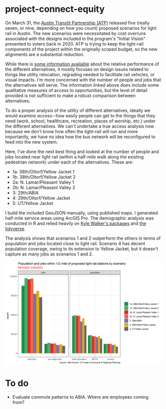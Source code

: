 # project-connect-equity

On March 31, the [Austin Transtit Partnership (ATP)](https://www.atptx.org/) released five (really seven, or nine, depending on how you count) proposed scenarios for light rail in Austin. The new scenarios were necessitated by cost overruns associated with the designs included in the program's "Initial Vision" presented to voters back in 2020. ATP is trying to keep the light-rail components of the project within the originally scoped budget, so the new alignments are a substantial reduction. 

While there is [some information available](https://publicinput.com/lightrailopenhouse) about the relative performance of the different alternatives, it mostly focuses on design issues related to things like utility relocation, regrading needed to facilitate rail vehicles, or visual impacts. I'm more concerned with the number of people and jobs that the alternatives will serve. The information linked above does include some qualitative measures of access to opportunities, but the level of detail provided is not sufficient to make a robust comparison between alternatives. 

To do a proper analysis of the utility of different alternatives, ideally we would examine *access*--how easily people can get to the things that they need (work, school, healthcare, recreation, places of worship, etc.) under the different alternatives. We can't undertake a true access analysis now because we don't know how often the light-rail will run and more importantly, we have no idea how the bus network will be reconfigured to feed into the new system. 

Here, I've done the next best thing and looked at the number of people and jobs located near light rail (within a half-mile walk along the existing pedestrian network) under each of the alternatives. These are:

* 1a: 38th/Oltorf/Yellow Jacket 1
* 1b: 38th/Oltorf/Yellow Jacket 2
* 2a: N. Lamar/Pleasant Valley 1
* 2b: N. Lamar/Pleasant Valley 2
* 3: 29th/ABIA
* 4: 29th/Oltorf/Yellow Jacket
* 5: UT/Yellow Jacket

I build the included GeoJSON manually, using published maps. I generated half-mile service areas using ArcGIS Pro. The demographic analysis was conducted in R and relied heavily on [Kyle Walker's packages](https://walker-data.com/) and [the tidyverse](https://www.tidyverse.org/). 

The analysis shows that scenarios 1 and 2 outperform the others in terms of population and jobs located close to light rail. Scenario 4 has decent population coverage, owing to its extension to Yellow Jacket, but it doesn't capture as many jobs as scenarios 1 and 2. 

![results](scenarioAnalysis.png)

# To do
* Evaluate commute patterns to ABIA. Where are employees coming from? 
